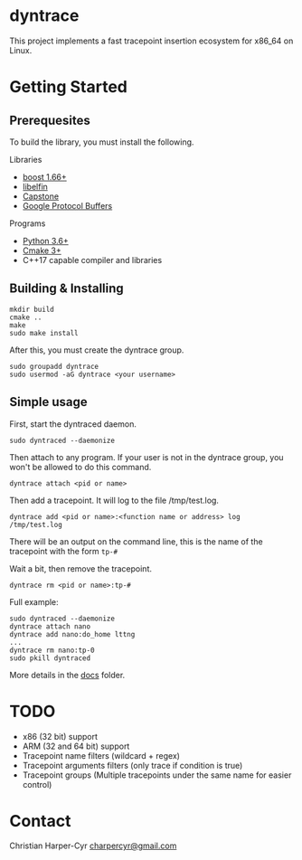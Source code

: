 # dyntrace
This project implements a fast tracepoint insertion ecosystem for x86_64 on Linux.

# Getting Started
## Prerequesites
To build the library, you must install the following.

Libraries
- [boost 1.66+](http://www.boost.org/users/download/)
- [libelfin](https://github.com/aclements/libelfin)
- [Capstone](http://www.capstone-engine.org/)
- [Google Protocol Buffers](https://developers.google.com/protocol-buffers/)

Programs
- [Python 3.6+](https://www.python.org/downloads/)
- [Cmake 3+](https://cmake.org/download/)
- C++17 capable compiler and libraries

## Building & Installing
```
mkdir build
cmake ..
make
sudo make install
```
After this, you must create the dyntrace group.
```
sudo groupadd dyntrace
sudo usermod -aG dyntrace <your username>
```

## Simple usage
First, start the dyntraced daemon.
```
sudo dyntraced --daemonize
```
Then attach to any program. If your user is not in the dyntrace group, you won't be allowed to do this command.
```
dyntrace attach <pid or name>
```
Then add a tracepoint. It will log to the file /tmp/test.log.
```
dyntrace add <pid or name>:<function name or address> log /tmp/test.log
```
There will be an output on the command line, this is the name of the tracepoint with the form `tp-#`

Wait a bit, then remove the tracepoint.
```
dyntrace rm <pid or name>:tp-#
```

Full example:
```
sudo dyntraced --daemonize
dyntrace attach nano
dyntrace add nano:do_home lttng
...
dyntrace rm nano:tp-0
sudo pkill dyntraced
```
More details in the [docs](docs/) folder.

# TODO
- x86 (32 bit) support
- ARM (32 and 64 bit) support
- Tracepoint name filters (wildcard + regex)
- Tracepoint arguments filters (only trace if condition is true)
- Tracepoint groups (Multiple tracepoints under the same name for easier control)

# Contact
Christian Harper-Cyr <charpercyr@gmail.com>
